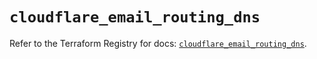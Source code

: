 # `cloudflare_email_routing_dns`

Refer to the Terraform Registry for docs: [`cloudflare_email_routing_dns`](https://registry.terraform.io/providers/cloudflare/cloudflare/5.8.2/docs/resources/email_routing_dns).

